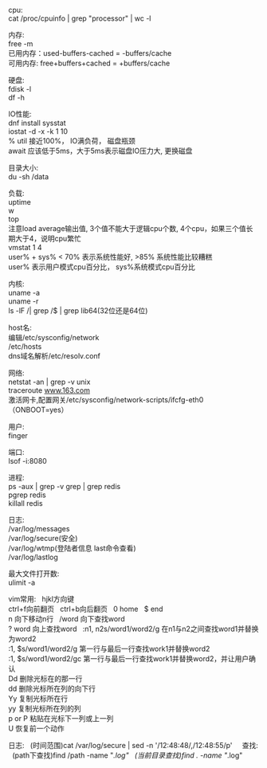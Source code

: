 cpu:  
cat /proc/cpuinfo | grep "processor" | wc -l  
  
内存:  
free -m   
已用内存：used-buffers-cached = -buffers/cache  
可用内存: free+buffers+cached = +buffers/cache  
  
硬盘:  
fdisk -l  
df -h  
  
IO性能:  
dnf install sysstat  
iostat -d -x -k 1 10  
% util 接近100%， IO满负荷， 磁盘瓶颈  
await 应该低于5ms，大于5ms表示磁盘IO压力大, 更换磁盘  
  
目录大小:  
du -sh /data  
  
负载:  
uptime  
w  
top  
注意load average输出值, 3个值不能大于逻辑cpu个数, 4个cpu，如果三个值长期大于4，说明cpu繁忙  
vmstat 1 4  
user% + sys% < 70% 表示系统性能好, >85% 系统性能比较糟糕  
user% 表示用户模式cpu百分比， sys%系统模式cpu百分比  
  
内核:  
uname -a  
uname -r  
ls -lF /| grep /$ | grep lib64(32位还是64位)  
  
host名:  
编辑/etc/sysconfig/network  
/etc/hosts  
dns域名解析/etc/resolv.conf  
  
网络:  
netstat -an | grep -v unix  
traceroute www.163.com  
激活网卡,配置网关/etc/sysconfig/network-scripts/ifcfg-eth0（ONBOOT=yes）  
  
用户:  
finger  
  
端口:  
lsof -i:8080  
  
进程:  
ps -aux | grep -v grep | grep redis  
pgrep redis  
killall redis  
  
日志:  
/var/log/messages  
/var/log/secure(安全)  
/var/log/wtmp(登陆者信息 last命令查看)  
/var/log/lastlog  
  
最大文件打开数:  
ulimit -a  
  
vim常用:  
hjkl方向键  
ctrl+f向前翻页  
ctrl+b向后翻页  
0 home  
$ end  
n <enter> 向下移动n行  
/word 向下查找word  
? word 向上查找word  
:n1, n2s/word1/word2/g 在n1与n2之间查找word1并替换为word2  
:1, $s/word1/word2/g 第一行与最后一行查找work1并替换word2  
:1, $s/word1/word2/gc 第一行与最后一行查找work1并替换word2，并让用户确认  
Dd 删除光标在的那一行  
<n>dd 删除光标所在列的向下<n>行  
Yy 复制光标所在行  
<n>yy 复制光标所在列的<n>列  
p or P 粘贴在光标下一列或上一列  
U 恢复前一个动作  

日志:  
(时间范围)cat /var/log/secure | sed -n '/12:48:48/,/12:48:55/p'  
  
查找:  
(path下查找)find /path -name "*.log"  
(当前目录查找)find . -name "*.log"  
  
